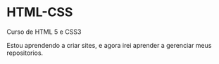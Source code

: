 # HTML-CSS
 Curso de HTML 5 e CSS3

 Estou aprendendo a criar sites, e agora irei aprender a gerenciar meus repositorios.
